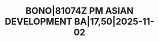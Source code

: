 ---
layout: asset
title: BONO|81074Z PM ASIAN DEVELOPMENT BA|17,50|2025-11-02
isin: XS1898197576
---